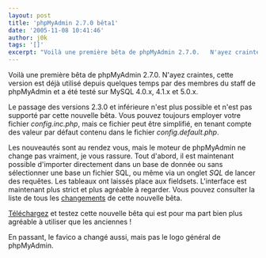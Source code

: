 ```yaml
---
layout: post
title: 'phpMyAdmin 2.7.0 bêta1'
date: '2005-11-08 10:41:46'
author: j0k
tags: '[]'
excerpt: "Voilà une première bêta de phpMyAdmin 2.7.0.   N'ayez craintes, cette version est déjà utilisé depuis quelques temps par des membres du staff de phpMyAdmin et a été testé sur MySQL 4.0.x, 4.1.x et 5.0.x.  \n  \nLe passage des versions 2.3.0 et inférieure n'est plus possible et n'est pas supporté par cette nouvelle bêta.   Vous pouvez toujours      …"
---
```


Voilà une première bêta de phpMyAdmin 2.7.0.   N'ayez craintes, cette version est déjà utilisé depuis quelques temps par des membres du staff de phpMyAdmin et a été testé sur MySQL 4.0.x, 4.1.x et 5.0.x.

Le passage des versions 2.3.0 et inférieure n'est plus possible et n'est pas supporté par cette nouvelle bêta.   Vous pouvez toujours employer votre fichier *config.inc.php*, mais ce fichier peut être simplifié, en tenant compte des valeur par défaut contenu dans le fichier *config.default.php*.

Les nouveautés sont au rendez vous, mais le moteur de phpMyAdmin ne change pas vraiment, je vous rassure.   Tout d'abord, il est maintenant possible d'importer directement dans un base de donnée ou sans sélectionner une base un fichier SQL, ou même via un onglet *SQL* de lancer des requêtes.   Les tableaux ont laissés place aux fieldsets. L'interface est maintenant plus strict et plus agréable à regarder.   Vous pouvez consulter la liste de tous les [changements](http://www.phpmyadmin.net/home_page/downloads.php?relnotes=0) de cette nouvelle bêta.

[Téléchargez](http://sourceforge.net/project/showfiles.php?group_id=23067&amp;package_id=16462&amp;release_id=369239) et testez cette nouvelle bêta qui est pour ma part bien plus agréable à utiliser que les anciennes !

En passant, le favico a changé aussi, mais pas le logo général de phpMyAdmin.
